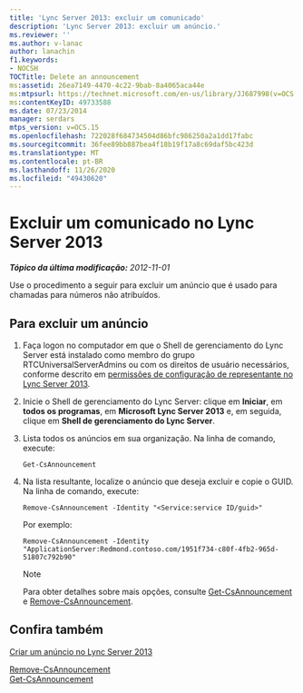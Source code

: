 ```yaml
---
title: 'Lync Server 2013: excluir um comunicado'
description: 'Lync Server 2013: excluir um anúncio.'
ms.reviewer: ''
ms.author: v-lanac
author: lanachin
f1.keywords:
- NOCSH
TOCTitle: Delete an announcement
ms:assetid: 26ea7149-4470-4c22-9bab-8a4065aca44e
ms:mtpsurl: https://technet.microsoft.com/en-us/library/JJ687998(v=OCS.15)
ms:contentKeyID: 49733588
ms.date: 07/23/2014
manager: serdars
mtps_version: v=OCS.15
ms.openlocfilehash: 722028f684734504d86bfc986250a2a1dd17fabc
ms.sourcegitcommit: 36fee89bb887bea4f18b19f17a8c69daf5bc423d
ms.translationtype: MT
ms.contentlocale: pt-BR
ms.lasthandoff: 11/26/2020
ms.locfileid: "49430620"
---
```

# <a name="delete-an-announcement-in-lync-server-2013"></a>Excluir um comunicado no Lync Server 2013

<div data-xmlns="http://www.w3.org/1999/xhtml">

<div class="topic" data-xmlns="http://www.w3.org/1999/xhtml" data-msxsl="urn:schemas-microsoft-com:xslt" data-cs="https://msdn.microsoft.com/">

<div data-asp="https://msdn2.microsoft.com/asp">



</div>

<div id="mainSection">

<div id="mainBody">

<span> </span>

_**Tópico da última modificação:** 2012-11-01_

Use o procedimento a seguir para excluir um anúncio que é usado para chamadas para números não atribuídos.

<div>

## <a name="to-delete-an-announcement"></a>Para excluir um anúncio

1.  Faça logon no computador em que o Shell de gerenciamento do Lync Server está instalado como membro do grupo RTCUniversalServerAdmins ou com os direitos de usuário necessários, conforme descrito em [permissões de configuração de representante no Lync Server 2013](lync-server-2013-delegate-setup-permissions.md).

2.  Inicie o Shell de gerenciamento do Lync Server: clique em **Iniciar**, em **todos os programas**, em **Microsoft Lync Server 2013** e, em seguida, clique em **Shell de gerenciamento do Lync Server**.

3.  Lista todos os anúncios em sua organização. Na linha de comando, execute:
    
        Get-CsAnnouncement

4.  Na lista resultante, localize o anúncio que deseja excluir e copie o GUID. Na linha de comando, execute:
    
        Remove-CsAnnouncement -Identity "<Service:service ID/guid>" 
    
    Por exemplo:
    
        Remove-CsAnnouncement -Identity "ApplicationServer:Redmond.contoso.com/1951f734-c80f-4fb2-965d-51807c792b90"
    
    <div>
    

    > [!NOTE]  
    > Para obter detalhes sobre mais opções, consulte <A href="https://docs.microsoft.com/powershell/module/skype/Get-CsAnnouncement">Get-CsAnnouncement</A> e <A href="https://docs.microsoft.com/powershell/module/skype/Remove-CsAnnouncement">Remove-CsAnnouncement</A>.

    
    </div>

</div>

<div>

## <a name="see-also"></a>Confira também


[Criar um anúncio no Lync Server 2013](lync-server-2013-create-an-announcement.md)  


[Remove-CsAnnouncement](https://docs.microsoft.com/powershell/module/skype/Remove-CsAnnouncement)  
[Get-CsAnnouncement](https://docs.microsoft.com/powershell/module/skype/Get-CsAnnouncement)  
  

</div>

</div>

<span> </span>

</div>

</div>

</div>

